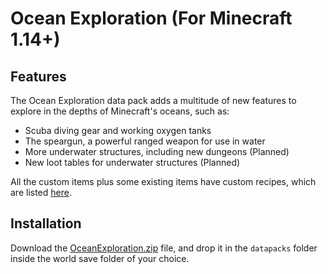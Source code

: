 # Ocean Exploration (For Minecraft 1.14+)
## Features
The Ocean Exploration data pack adds a multitude of new features to explore in the depths of Minecraft's oceans, such as:

- Scuba diving gear and working oxygen tanks
- The speargun, a powerful ranged weapon for use in water
- More underwater structures, including new dungeons (Planned)
- New loot tables for underwater structures (Planned)

All the custom items plus some existing items have custom recipes, which are listed [here](recipes.md).

## Installation

Download the [OceanExploration.zip](OceanExploration.zip) file, and drop it in the `datapacks` folder inside the world save folder of your choice.
